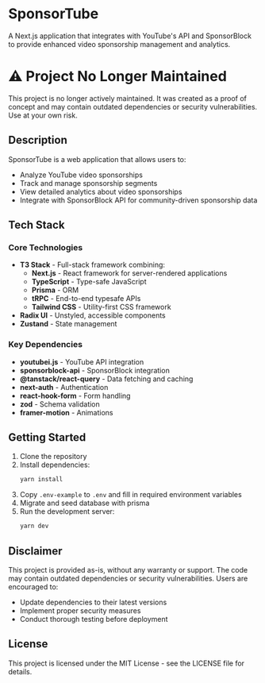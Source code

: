 # SponsorTube

A Next.js application that integrates with YouTube's API and SponsorBlock to provide enhanced video sponsorship management and analytics.

# ⚠️ Project No Longer Maintained

This project is no longer actively maintained. It was created as a proof of concept and may contain outdated dependencies or security vulnerabilities. Use at your own risk.

## Description

SponsorTube is a web application that allows users to:
- Analyze YouTube video sponsorships
- Track and manage sponsorship segments
- View detailed analytics about video sponsorships
- Integrate with SponsorBlock API for community-driven sponsorship data

## Tech Stack

### Core Technologies
- **T3 Stack** - Full-stack framework combining:
  - **Next.js** - React framework for server-rendered applications
  - **TypeScript** - Type-safe JavaScript
  - **Prisma** - ORM
  - **tRPC** - End-to-end typesafe APIs
  - **Tailwind CSS** - Utility-first CSS framework
- **Radix UI** - Unstyled, accessible components
- **Zustand** - State management

### Key Dependencies
- **youtubei.js** - YouTube API integration
- **sponsorblock-api** - SponsorBlock integration
- **@tanstack/react-query** - Data fetching and caching
- **next-auth** - Authentication
- **react-hook-form** - Form handling
- **zod** - Schema validation
- **framer-motion** - Animations


## Getting Started

1. Clone the repository
2. Install dependencies:
   ```bash
   yarn install
   ```
3. Copy `.env-example` to `.env` and fill in required environment variables
4. Migrate and seed database with prisma
5. Run the development server:
   ```bash
   yarn dev
   ```

## Disclaimer

This project is provided as-is, without any warranty or support. The code may contain outdated dependencies or security vulnerabilities. Users are encouraged to:
- Update dependencies to their latest versions
- Implement proper security measures
- Conduct thorough testing before deployment

## License

This project is licensed under the MIT License - see the LICENSE file for details.
